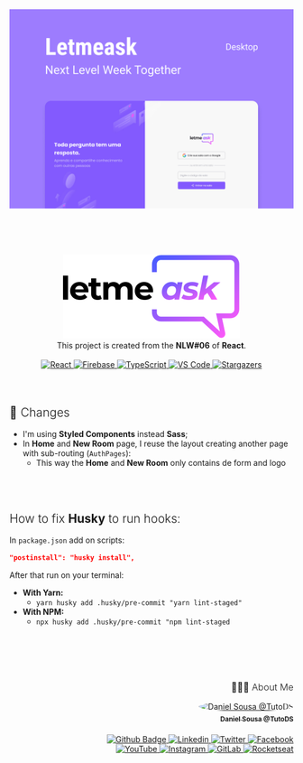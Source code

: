 <div align="center">
<a href=#"><img src="public/media/letmeask.jpg" alt="Letmeask" width="800px" /></a>

<br /><br />

<div style="font-weight: 300; margin-top: 30px">
<a href="#"><img src="src/assets/media/logo.svg" alt="letmeask" /></a>
</div>
</div>
<div align="center">This project is created from the <strong>NLW#06</strong> of <strong>React</strong>.</div>

<br />
<div align="center">
  	<a href="#">
  		<img src="https://img.shields.io/badge/React%20-%2320232a.svg?&style=for-the-badge&logo=react&logoColor=61DAFB" alt="React"/>
	</a>
  	<a href="#">
  		<img src="https://img.shields.io/badge/Rirebase%20-%2320232a.svg?&style=for-the-badge&logo=firebase&logoColor=FFCA28" alt="Firebase"/>
	</a>
	<a href="#">
		<img src="https://img.shields.io/badge/typescript%20-%23007ACC.svg?&style=for-the-badge&logo=typescript&logoColor=white" alt="TypeScript" />
	</a>
	<a href="#">
		<img src="https://img.shields.io/badge/Visual_Studio_Code-0078D4?style=for-the-badge&logo=visual%20studio%20code&logoColor=white" alt="VS Code" />
	</a>
	<a href="https://github.com/TutoDS/nlw06-react/stargazers">
    	<img alt="Stargazers" src="https://img.shields.io/github/stars/TutoDS/nlw06-react?style=for-the-badge">
	</a>
</div>

<br />
<br />

<h2 style="font-weight:300">💬 Changes</h2>

-   I'm using **Styled Components** instead **Sass**;
-   In **Home** and **New Room** page, I reuse the layout creating another page with sub-routing (`AuthPages`):
    -   This way the **Home** and **New Room** only contains de form and logo

<br />
<br />

<h2 style="font-weight:300">How to fix <strong>Husky</strong> to run hooks:</h2>

In `package.json` add on scripts:

```json
"postinstall": "husky install",
```

After that run on your terminal:

-   **With Yarn:**
    -   `yarn husky add .husky/pre-commit "yarn lint-staged"`
-   **With NPM:**
    -   `npx husky add .husky/pre-commit "npm lint-staged`

<br /><br />

<div align="right" style="margin-top: 50px">
<h3 style="font-weight: 300">
🧑🏻‍💻 About Me
</h3>

<a href="https://github.com/TutoDS" alt="TutoDS">
<img src="https://github.com/tutods.png" alt="Daniel Sousa @TutoDS" width="100px" style="border-radius: 100%">
<br />
 <sub><b>Daniel Sousa @TutoDS</b></sub>
</a>

<div style="margin: 20px 0" />

<a href="https://github.com/TutoDS">
      <img alt="Github Badge" src="https://img.shields.io/badge/-Github-1E4174?style=for-the-badge&logo=Github&logoColor=white&link=https://github.com/solrachix" />
</a>
<a href="https://www.linkedin.com/in/daniel-sousa-tutods/">
      <img alt="Linkedin" src="https://img.shields.io/badge/Linkedin-1E4174?style=for-the-badge&logo=Linkedin&logoColor=white" />
</a>
<a href="https://twitter.com/tutods/">
      <img alt="Twitter" src="https://img.shields.io/badge/Twitter-1E4174?style=for-the-badge&logo=twitter&logoColor=white" />
</a>
<a href="https://facebook.com/tutods2014">
      <img alt="Facebook" src="https://img.shields.io/badge/Facebook-1E4174?style=for-the-badge&logo=facebook&logoColor=white" />
</a>
<br />

<a href="https://youtube.com/tutods2014">
      <img alt="YouTube" src="https://img.shields.io/badge/YouTube-1E4174?style=for-the-badge&logo=youtube&logoColor=white" />
</a>
<a href="https://instagram.com/tutods2014">
      <img alt="Instagram" src="https://img.shields.io/badge/Instagram-1E4174?style=for-the-badge&logo=Instagram&logoColor=white" />
</a>
<a href="https://gitlab.com/jdaniel.asousa">
      <img alt="GitLab" src="https://img.shields.io/badge/GitLab-1E4174?style=for-the-badge&logo=GitLab&logoColor=white" />
</a>
<a href="https://app.rocketseat.com.br/me/tutods14">
      <img alt="Rocketseat" src="https://img.shields.io/badge/Rocketseat-1E4174?style=for-the-badge&logo=data:image/png;base64,iVBORw0KGgoAAAANSUhEUgAAABAAAAAQCAMAAAAoLQ9TAAAALVBMVEVHcExxWsF0XMJzXMJxWcFsUsD///9jRrzY0u6Xh9Gsn9n39fyMecy0qd2bjNJWBT0WAAAABHRSTlMA2Do606wF2QAAAGlJREFUGJVdj1cWwCAIBLEsRU3uf9xobDH8+GZwUYi8i6ucJwrxKE+7D0G9Q4vlYqtmCSjndr4CgCgzlyFgfKfKCVO0LrPKjmiqMxGXkJwNnXskqWG+1oSM+BSwD8f29YLNjvx/OQrn+g99oQSoNmt3PgAAAABJRU5ErkJggg==" />
</a>

</div>
